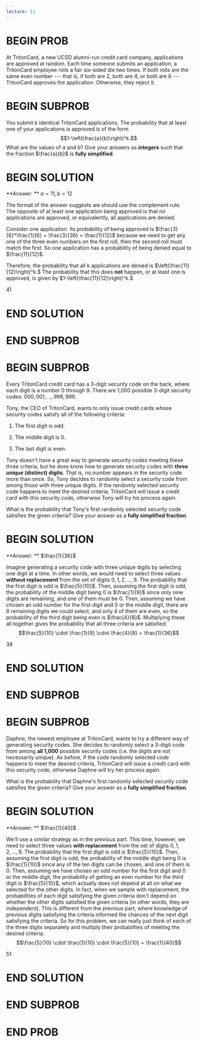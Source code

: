 ```yaml
---
lecture: 11
---
```


# BEGIN PROB

At TritonCard, a new UCSD alumni-run credit card company, applications
are approved at random. Each time someone submits an application, a
TritonCard employee rolls a fair six-sided die two times. If both rolls
are the same even number --- that is, if both are 2, both are 4, or both
are 6 --- TritonCard approves the application. Otherwise, they reject
it.

# BEGIN SUBPROB

You submit $k$ identical TritonCard applications. The
probability that at least one of your applications is approved is of the
form $$1-\left(\frac{a}{b}\right)^k.$$ What are the values of $a$ and
$b$? Give your answers as **integers** such that the fraction
$\frac{a}{b}$ is **fully simplified**.

# BEGIN SOLUTION

**Answer: ** $a = 11, b = 12$

The format of the answer suggests we should use the complement rule. The opposite of at least one application being approved is that no applications are approved, or equivalently, all applications are denied. 

Consider one application. Its probability of being approved is $\frac{3}{6}*\frac{1}{6} = \frac{3}{36} = \frac{1}{12}$ because we need to get any one of the three even numbers on the first roll, then the second roll must match the first. So one application has a probability of being denied equal to $\frac{11}{12}$.

Therefore, the probability that all $k$ applications are denied is $\left(\frac{11}{12}\right)^k.$ The probability that this does **not** happen, or at least one is approved, is given by $1-\left(\frac{11}{12}\right)^k.$

<average>41</average>

# END SOLUTION

# END SUBPROB

# BEGIN SUBPROB

Every TritonCard credit card has a 3-digit security code on the
back, where each digit is a number 0 through 9. There are 1,000 possible
3-digit security codes: $000, 001, \dots, 998, 999$.

Tony, the CEO of TritonCard, wants to only issue credit cards whose
security codes satisfy all of the following criteria:

1.  The first digit is odd.

2.  The middle digit is 0.

3.  The last digit is even.

Tony doesn't have a great way to generate security codes meeting these
three criteria, but he does know how to generate security codes with
**three *unique* (distinct) digits**. That is, no number appears in the
security code more than once. So, Tony decides to randomly select a
security code from among those with three unique digits. If the randomly
selected security code happens to meet the desired criteria, TritonCard
will issue a credit card with this security code, otherwise Tony will
try his process again.

What is the probability that Tony's first randomly selected security
code satisfies the given criteria? Give your answer as a **fully
simplified fraction**.

# BEGIN SOLUTION

**Answer: ** $\frac{1}{36}$

Imagine generating a security code with three unique digits by selecting one digit at a time. In other words, we would need to select three values **without replacement** from the set of digits $0, 1, 2, \dots, 9$. The probability that the first digit is odd is $\frac{5}{10}$. Then, assuming the first digit is odd, the probability of the middle digit being 0 is $\frac{1}{9}$ since only nine digits are remaining, and one of them must be 0. Then, assuming we have chosen an odd number for the first digit and 0 or the middle digit, there are 8 remaining digits we could select, and only 4 of them are even, so the probability of the third digit being even is $\frac{4}{8}$. Multiplying these all together gives the probability that all three criteria are satisfied:
$$\frac{5}{10} \cdot \frac{1}{9} \cdot \frac{4}{8} = \frac{1}{36}$$

<average>38</average>

# END SOLUTION

# END SUBPROB

# BEGIN SUBPROB

Daphne, the newest employee at TritonCard, wants to try a
different way of generating security codes. She decides to randomly
select a 3-digit code from among **all 1,000** possible security codes
(i.e. the digits are not necessarily unique). As before, if the code
randomly selected code happens to meet the desired criteria, TritonCard
will issue a credit card with this security code, otherwise Daphne will
try her process again.

What is the probability that Daphne's first randomly selected security
code satisfies the given criteria? Give your answer as a **fully
simplified fraction**.

# BEGIN SOLUTION

**Answer: ** $\frac{1}{40}$

We'll use a similar strategy as in the previous part. This time, however, we need to select three values **with replacement** from the set of digits $0, 1, 2, \dots, 9$. The probability that the first digit is odd is $\frac{5}{10}$. Then, assuming the first digit is odd, the probability of the middle digit being 0 is $\frac{1}{10}$ since any of the ten digits can be chosen, and one of them is 0. Then, assuming we have chosen an odd number for the first digit and 0 or the middle digit, the probability of getting an even number for the third digit is $\frac{5}{10}$, which actually does not depend at all on what we selected for the other digits. In fact, when we sample with replacement, the probabilities of each digit satisfying the given criteria don't depend on whether the other digits satisfied the given criteria (in other words, they are independent). This is different from the previous part, where knowledge of previous digits satisfying the criteria informed the chances of the next digit satisfying the criteria. So for this problem, we can really just think of each of the three digits separately and multiply their probabilties of meeting the desired criteria:
$$\frac{5}{10} \cdot \frac{1}{10} \cdot \frac{5}{10} = \frac{1}{40}$$

<average>51</average>

# END SOLUTION

# END SUBPROB

# END PROB